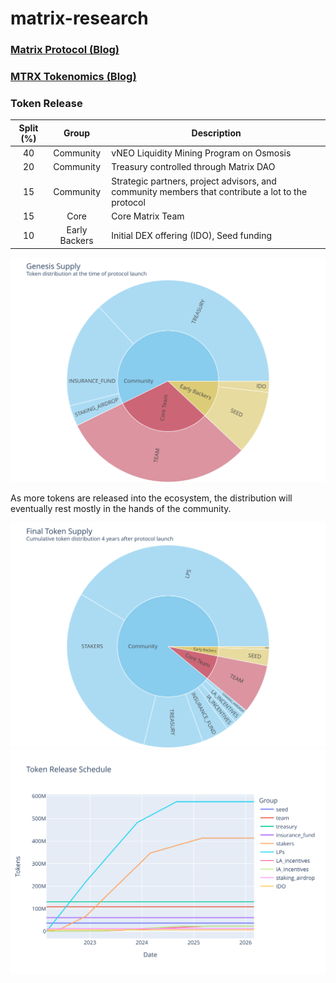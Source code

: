 # matrix-research


### [Matrix Protocol (Blog)][blog-matrix]

### [MTRX Tokenomics (Blog)][blog-tokenomics]

[blog-matrix]: https://github.com/MatrixDao/matrix-blog/blob/main/blog-posts/blog-matrix.pdf
[blog-tokenomics]: https://github.com/MatrixDao/matrix-blog/blob/main/blog-posts/blog-tokenomics.pdf

### Token Release

| Split (%) | Group | Description |  
| :---: | :----: | ---- | 
| 40 | Community | vNEO Liquidity Mining Program on Osmosis |
| 20 | Community | Treasury controlled through Matrix DAO | 
| 15 | Community | Strategic partners, project advisors, and community members that contribute a lot to the protocol   | 
| 15 | Core | Core Matrix Team | 
| 10 | Early Backers | Initial DEX offering (IDO), Seed funding | 

<img src="plots/genesis_supply.svg">

As more tokens are released into the ecosystem, the distribution will eventually rest mostly in the hands of the community.

<img src="plots/final_token_supply.svg">

<img src="plots/token_release_schedule.svg">
